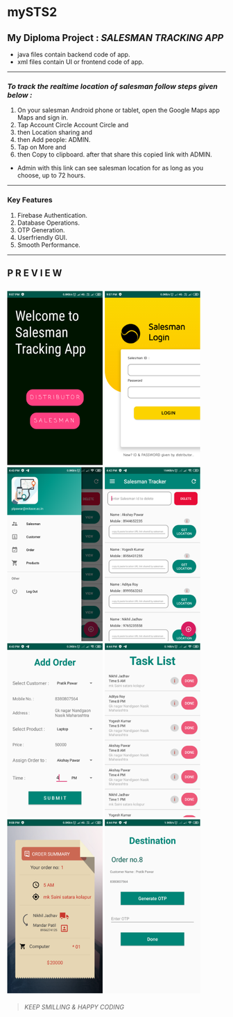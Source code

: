 # mySTS2 
## **My Diploma Project : _SALESMAN TRACKING APP_**

- java files contain backend code of app.
- xml files contain UI or frontend code of app. 
---

### ***To track the realtime location of salesman follow steps given below :***

1. On your salesman Android phone or tablet, open the Google Maps app Maps and sign in.
1. Tap Account Circle Account Circle and 
1. then  Location sharing and 
1. then Add people: ADMIN.
1. Tap on More  and 
1. then Copy to clipboard. after that share this copied link with ADMIN.
- Admin with this link can see salesman location for as long as you choose, up to 72 hours.
---

### ****Key Features****
1) Firebase Authentication.
2) Database Operations.
3) OTP Generation.
4) Userfriendly GUI.
5) Smooth Performance.
---

## ****P R E V I E W****

<img src ="Images/welcome.png" width="220" height="400">        <img src ="Images/salesman_login.png" width="220" height="400"> 
<img src ="Images/nav_menu.png" width="220" height="400">       <img src ="Images/salesman_list.png" width="220" height="400">     
<img src ="Images/add_order.png" width="220" height="400">      <img src ="Images/task_list.png" width="220" height="400">
<img src ="Images/order_summery.png" width="220" height="400">    <img src ="Images/destination.png" width="220" height="400">
---

> _KEEP SMILLING & HAPPY CODING_

